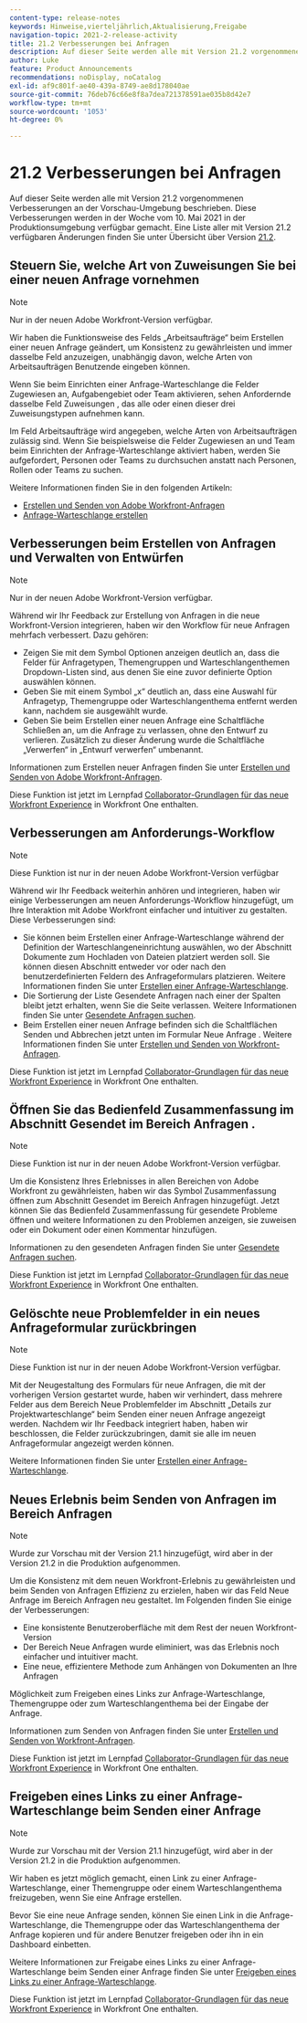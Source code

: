 ```yaml
---
content-type: release-notes
keywords: Hinweise,vierteljährlich,Aktualisierung,Freigabe
navigation-topic: 2021-2-release-activity
title: 21.2 Verbesserungen bei Anfragen
description: Auf dieser Seite werden alle mit Version 21.2 vorgenommenen Verbesserungen an der Vorschau-Umgebung beschrieben. Diese Verbesserungen werden in der Woche vom 10. Mai 2021 in der Produktionsumgebung verfügbar gemacht. Eine Liste aller mit Version 21.2 verfügbaren Änderungen finden Sie in der Übersicht über die Version 21.2.
author: Luke
feature: Product Announcements
recommendations: noDisplay, noCatalog
exl-id: af9c801f-ae40-439a-8749-ae8d178040ae
source-git-commit: 76deb76c66e8f8a7dea721378591ae035b8d42e7
workflow-type: tm+mt
source-wordcount: '1053'
ht-degree: 0%

---
```


# 21.2 Verbesserungen bei Anfragen

Auf dieser Seite werden alle mit Version 21.2 vorgenommenen Verbesserungen an der Vorschau-Umgebung beschrieben. Diese Verbesserungen werden in der Woche vom 10. Mai 2021 in der Produktionsumgebung verfügbar gemacht. Eine Liste aller mit Version 21.2 verfügbaren Änderungen finden Sie unter Übersicht über Version [21.2](../../../product-announcements/product-releases/21.2-release-activity/21-2-release-overview.md).

## Steuern Sie, welche Art von Zuweisungen Sie bei einer neuen Anfrage vornehmen

>[!NOTE]
>
>Nur in der neuen Adobe Workfront-Version verfügbar.

Wir haben die Funktionsweise des Felds „Arbeitsaufträge“ beim Erstellen einer neuen Anfrage geändert, um Konsistenz zu gewährleisten und immer dasselbe Feld anzuzeigen, unabhängig davon, welche Arten von Arbeitsaufträgen Benutzende eingeben können.

Wenn Sie beim Einrichten einer Anfrage-Warteschlange die Felder Zugewiesen an, Aufgabengebiet oder Team aktivieren, sehen Anfordernde dasselbe Feld Zuweisungen , das alle oder einen dieser drei Zuweisungstypen aufnehmen kann.

Im Feld Arbeitsaufträge wird angegeben, welche Arten von Arbeitsaufträgen zulässig sind. Wenn Sie beispielsweise die Felder Zugewiesen an und Team beim Einrichten der Anfrage-Warteschlange aktiviert haben, werden Sie aufgefordert, Personen oder Teams zu durchsuchen anstatt nach Personen, Rollen oder Teams zu suchen.

Weitere Informationen finden Sie in den folgenden Artikeln:

* [Erstellen und Senden von Adobe Workfront-Anfragen](/help/quicksilver/manage-work/requests/create-requests/create-submit-requests.md)
* [Anfrage-Warteschlange erstellen](../../../manage-work/requests/create-and-manage-request-queues/create-request-queue.md)

## Verbesserungen beim Erstellen von Anfragen und Verwalten von Entwürfen

>[!NOTE]
>
>Nur in der neuen Adobe Workfront-Version verfügbar.

Während wir Ihr Feedback zur Erstellung von Anfragen in die neue Workfront-Version integrieren, haben wir den Workflow für neue Anfragen mehrfach verbessert. Dazu gehören:

* Zeigen Sie mit dem Symbol Optionen anzeigen deutlich an, dass die Felder für Anfragetypen, Themengruppen und Warteschlangenthemen Dropdown-Listen sind, aus denen Sie eine zuvor definierte Option auswählen können.
* Geben Sie mit einem Symbol „x“ deutlich an, dass eine Auswahl für Anfragetyp, Themengruppe oder Warteschlangenthema entfernt werden kann, nachdem sie ausgewählt wurde.
* Geben Sie beim Erstellen einer neuen Anfrage eine Schaltfläche Schließen an, um die Anfrage zu verlassen, ohne den Entwurf zu verlieren. Zusätzlich zu dieser Änderung wurde die Schaltfläche „Verwerfen“ in „Entwurf verwerfen“ umbenannt.

Informationen zum Erstellen neuer Anfragen finden Sie unter [Erstellen und Senden von Adobe Workfront-Anfragen](/help/quicksilver/manage-work/requests/create-requests/create-submit-requests.md).

Diese Funktion ist jetzt im Lernpfad [Collaborator-Grundlagen für das neue Workfront Experience](https://one.workfront.com/s/learningpath1/collaborator-fundamentals-for-the-new-workfront-experience-MCY5AMOQQTGFDVZB4ODS6TXCYE2A) in Workfront One enthalten.

## Verbesserungen am Anforderungs-Workflow

>[!NOTE]
>
>Diese Funktion ist nur in der neuen Adobe Workfront-Version verfügbar

Während wir Ihr Feedback weiterhin anhören und integrieren, haben wir einige Verbesserungen am neuen Anforderungs-Workflow hinzugefügt, um Ihre Interaktion mit Adobe Workfront einfacher und intuitiver zu gestalten. Diese Verbesserungen sind:

* Sie können beim Erstellen einer Anfrage-Warteschlange während der Definition der Warteschlangeneinrichtung auswählen, wo der Abschnitt Dokumente zum Hochladen von Dateien platziert werden soll. Sie können diesen Abschnitt entweder vor oder nach den benutzerdefinierten Feldern des Anfrageformulars platzieren. Weitere Informationen finden Sie unter [Erstellen einer Anfrage-Warteschlange](../../../manage-work/requests/create-and-manage-request-queues/create-request-queue.md).
* Die Sortierung der Liste Gesendete Anfragen nach einer der Spalten bleibt jetzt erhalten, wenn Sie die Seite verlassen. Weitere Informationen finden Sie unter [Gesendete Anfragen suchen](../../../manage-work/requests/create-requests/locate-submitted-requests.md).
* Beim Erstellen einer neuen Anfrage befinden sich die Schaltflächen Senden und Abbrechen jetzt unten im Formular Neue Anfrage . Weitere Informationen finden Sie unter [Erstellen und Senden von Workfront-Anfragen](/help/quicksilver/manage-work/requests/create-requests/create-submit-requests.md).

Diese Funktion ist jetzt im Lernpfad [Collaborator-Grundlagen für das neue Workfront Experience](https://one.workfront.com/s/learningpath1/collaborator-fundamentals-for-the-new-workfront-experience-MCY5AMOQQTGFDVZB4ODS6TXCYE2A) in Workfront One enthalten.

## Öffnen Sie das Bedienfeld Zusammenfassung im Abschnitt Gesendet im Bereich Anfragen .

>[!NOTE]
>
>Diese Funktion ist nur in der neuen Adobe Workfront-Version verfügbar.

Um die Konsistenz Ihres Erlebnisses in allen Bereichen von Adobe Workfront zu gewährleisten, haben wir das Symbol Zusammenfassung öffnen zum Abschnitt Gesendet im Bereich Anfragen hinzugefügt. Jetzt können Sie das Bedienfeld Zusammenfassung für gesendete Probleme öffnen und weitere Informationen zu den Problemen anzeigen, sie zuweisen oder ein Dokument oder einen Kommentar hinzufügen.

Informationen zu den gesendeten Anfragen finden Sie unter [Gesendete Anfragen suchen](../../../manage-work/requests/create-requests/locate-submitted-requests.md).

Diese Funktion ist jetzt im Lernpfad [Collaborator-Grundlagen für das neue Workfront Experience](https://one.workfront.com/s/learningpath1/collaborator-fundamentals-for-the-new-workfront-experience-MCY5AMOQQTGFDVZB4ODS6TXCYE2A) in Workfront One enthalten.

## Gelöschte neue Problemfelder in ein neues Anfrageformular zurückbringen

>[!NOTE]
>
>Diese Funktion ist nur in der neuen Adobe Workfront-Version verfügbar.

Mit der Neugestaltung des Formulars für neue Anfragen, die mit der vorherigen Version gestartet wurde, haben wir verhindert, dass mehrere Felder aus dem Bereich Neue Problemfelder im Abschnitt „Details zur Projektwarteschlange“ beim Senden einer neuen Anfrage angezeigt werden. Nachdem wir Ihr Feedback integriert haben, haben wir beschlossen, die Felder zurückzubringen, damit sie alle im neuen Anfrageformular angezeigt werden können.

Weitere Informationen finden Sie unter [Erstellen einer Anfrage-Warteschlange](../../../manage-work/requests/create-and-manage-request-queues/create-request-queue.md).

## Neues Erlebnis beim Senden von Anfragen im Bereich Anfragen

>[!NOTE]
>
>Wurde zur Vorschau mit der Version 21.1 hinzugefügt, wird aber in der Version 21.2 in die Produktion aufgenommen.

Um die Konsistenz mit dem neuen Workfront-Erlebnis zu gewährleisten und beim Senden von Anfragen Effizienz zu erzielen, haben wir das Feld Neue Anfrage im Bereich Anfragen neu gestaltet. Im Folgenden finden Sie einige der Verbesserungen:

* Eine konsistente Benutzeroberfläche mit dem Rest der neuen Workfront-Version
* Der Bereich Neue Anfragen wurde eliminiert, was das Erlebnis noch einfacher und intuitiver macht.
* Eine neue, effizientere Methode zum Anhängen von Dokumenten an Ihre Anfragen

Möglichkeit zum Freigeben eines Links zur Anfrage-Warteschlange, Themengruppe oder zum Warteschlangenthema bei der Eingabe der Anfrage.

Informationen zum Senden von Anfragen finden Sie unter [Erstellen und Senden von Workfront-Anfragen](/help/quicksilver/manage-work/requests/create-requests/create-submit-requests.md).

Diese Funktion ist jetzt im Lernpfad [Collaborator-Grundlagen für das neue Workfront Experience](https://one.workfront.com/s/learningpath1/collaborator-fundamentals-for-the-new-workfront-experience-MCY5AMOQQTGFDVZB4ODS6TXCYE2A) in Workfront One enthalten.

## Freigeben eines Links zu einer Anfrage-Warteschlange beim Senden einer Anfrage

>[!NOTE]
>
>Wurde zur Vorschau mit der Version 21.1 hinzugefügt, wird aber in der Version 21.2 in die Produktion aufgenommen.

Wir haben es jetzt möglich gemacht, einen Link zu einer Anfrage-Warteschlange, einer Themengruppe oder einem Warteschlangenthema freizugeben, wenn Sie eine Anfrage erstellen.

Bevor Sie eine neue Anfrage senden, können Sie einen Link in die Anfrage-Warteschlange, die Themengruppe oder das Warteschlangenthema der Anfrage kopieren und für andere Benutzer freigeben oder ihn in ein Dashboard einbetten.

Weitere Informationen zur Freigabe eines Links zu einer Anfrage-Warteschlange beim Senden einer Anfrage finden Sie unter [Freigeben eines Links zu einer Anfrage-Warteschlange](../../../manage-work/requests/create-requests/share-link-to-request-queue.md).

Diese Funktion ist jetzt im Lernpfad [Collaborator-Grundlagen für das neue Workfront Experience](https://one.workfront.com/s/learningpath1/collaborator-fundamentals-for-the-new-workfront-experience-MCY5AMOQQTGFDVZB4ODS6TXCYE2A) in Workfront One enthalten.
